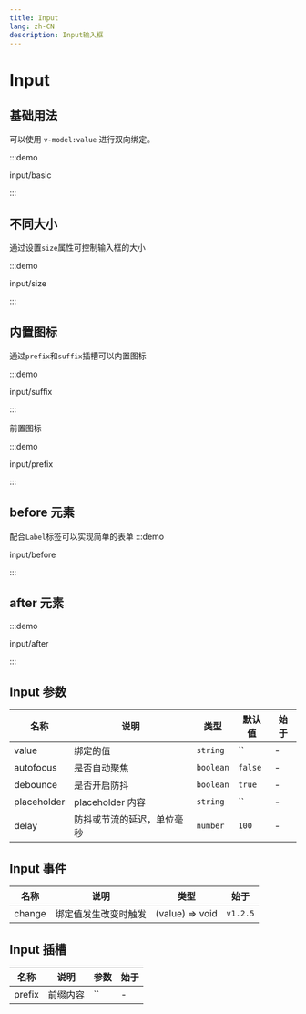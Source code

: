 ```yaml
---
title: Input
lang: zh-CN
description: Input输入框
---
```


# Input

## 基础用法

可以使用 `v-model:value` 进行双向绑定。

:::demo

input/basic

:::

## 不同大小

通过设置`size`属性可控制输入框的大小

:::demo

input/size

:::

## 内置图标

通过`prefix`和`suffix`插槽可以内置图标

:::demo

input/suffix

:::

前置图标

:::demo

input/prefix

:::

## before 元素

配合`Label`标签可以实现简单的表单
:::demo

input/before

:::

## after 元素

:::demo

input/after

:::

## Input 参数

| 名称        | 说明                       | 类型      | 默认值  | 始于 |
| ----------- | -------------------------- | --------- | ------- | ---- |
| value       | 绑定的值                   | `string`  | ``      | -    |
| autofocus   | 是否自动聚焦               | `boolean` | `false` | -    |
| debounce    | 是否开启防抖               | `boolean` | `true`  | -    |
| placeholder | placeholder 内容           | `string`  | ``      | -    |
| delay       | 防抖或节流的延迟，单位毫秒 | `number`  | `100`   | -    |

## Input 事件

| 名称   | 说明                 | 类型            | 始于     |
| ------ | -------------------- | --------------- | -------- |
| change | 绑定值发生改变时触发 | (value) => void | `v1.2.5` |

## Input 插槽

| 名称   | 说明     | 参数 | 始于 |
| ------ | -------- | ---- | ---- |
| prefix | 前缀内容 | ``   | -    |
